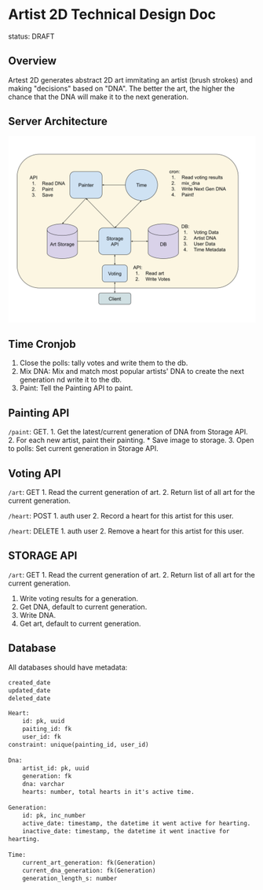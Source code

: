 # Artist 2D Technical Design Doc

status: DRAFT

## Overview

Artest 2D generates abstract 2D art immitating an artist (brush strokes) and making "decisions"
based on "DNA". The better the art, the higher the chance that the DNA will make it to the next
generation.

## Server Architecture

![System Diagram](Artist2d.svg "System Diagram")


## Time Cronjob

1. Close the polls: tally votes and write them to the db.
2. Mix DNA: Mix and match most popular artists' DNA to create the next generation nd write it to the
   db.
3. Paint: Tell the Painting API to paint.

## Painting API

`/paint`: GET.
    1. Get the latest/current generation of DNA from Storage API.
    2. For each new artist, paint their painting.
       * Save image to storage.
    3. Open to polls: Set current generation in Storage API.


## Voting API

`/art`: GET
    1. Read the current generation of art.
    2. Return list of all art for the current generation.

`/heart`: POST
    1. auth user
    2. Record a heart for this artist for this user.

`/heart`: DELETE
    1. auth user
    2. Remove a heart for this artist for this user.


## STORAGE API

`/art`: GET
    1. Read the current generation of art.
    2. Return list of all art for the current generation.


1. Write voting results for a generation.
1. Get DNA, default to current generation.
2. Write DNA.
3. Get art, default to current generation.

## Database

All databases should have metadata:
```
created_date
updated_date
deleted_date
```

```
Heart:
    id: pk, uuid
    paiting_id: fk
    user_id: fk
constraint: unique(painting_id, user_id)

Dna:
    artist_id: pk, uuid
    generation: fk
    dna: varchar
    hearts: number, total hearts in it's active time.

Generation:
    id: pk, inc_number
    active_date: timestamp, the datetime it went active for hearting.
    inactive_date: timestamp, the datetime it went inactive for hearting.

Time:
    current_art_generation: fk(Generation)
    current_dna_generation: fk(Generation)
    generation_length_s: number
```
